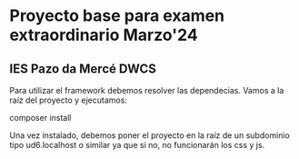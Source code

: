 # Proyecto base para examen extraordinario Marzo'24

## IES Pazo da Mercé DWCS


Para utilizar el framework debemos resolver las dependecias. Vamos a la raíz del proyecto y ejecutamos:

composer install

Una vez instalado, debemos poner el proyecto en la raíz de un subdominio tipo ud6.localhost o similar ya que si no, no funcionarán los css y js.
